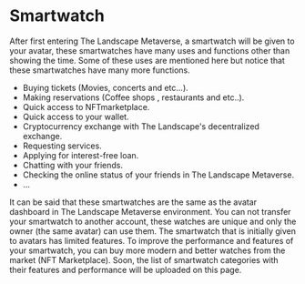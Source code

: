 # Smartwatch

After first entering The Landscape Metaverse, a smartwatch will be given to your avatar, these smartwatches have many uses and functions other than showing the time. Some of these uses are mentioned here but notice that these smartwatches have many more functions.

* Buying tickets (Movies, concerts and etc...).
* Making reservations (Coffee shops , restaurants and etc..).
* Quick access to NFTmarketplace.
* Quick access to your wallet.
* Cryptocurrency exchange with The Landscape's decentralized exchange.
* Requesting services.
* Applying for interest-free loan.
* Chatting with your friends.
* Checking the online status of your friends in The Landscape Metaverse.
* ...

It can be said that these smartwatches are the same as the avatar dashboard in The Landscape Metaverse environment. You can not transfer your smartwatch to another account, these watches are unique and only the owner (the same avatar) can use them. The smartwatch that is initially given to avatars has limited features. To improve the performance and features of your smartwatch, you can buy more modern and better watches from the market (NFT Marketplace). Soon, the list of smartwatch categories with their features and performance will be uploaded on this page.

